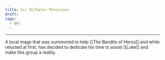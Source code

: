 ```yaml
---
title: Sir Nithalor Pensivous
draft: 
tags:
  - NPC
---
```


___

A local mage that was summoned to help [[The Bandits of Heros]] and while relucted at first, has decided to dedicate his time to assist [[Luke]] and make this group a reality.